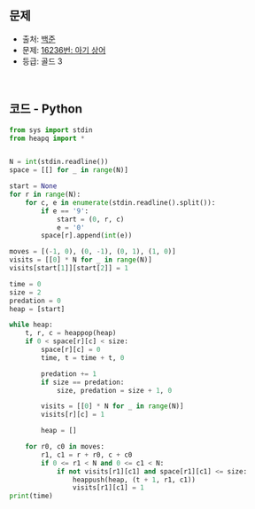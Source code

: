 ## 문제

- 출처: [백준](https://www.acmicpc.net)
- 문제: [16236번: 아기 상어](https://www.acmicpc.net/problem/16236)
- 등급: 골드 3

<br>

## 코드 - Python

```python
from sys import stdin
from heapq import *


N = int(stdin.readline())
space = [[] for _ in range(N)]

start = None
for r in range(N):
    for c, e in enumerate(stdin.readline().split()):
        if e == '9':
            start = (0, r, c)
            e = '0'
        space[r].append(int(e))

moves = [(-1, 0), (0, -1), (0, 1), (1, 0)]
visits = [[0] * N for _ in range(N)]
visits[start[1]][start[2]] = 1

time = 0
size = 2
predation = 0
heap = [start]

while heap:
    t, r, c = heappop(heap)
    if 0 < space[r][c] < size:
        space[r][c] = 0
        time, t = time + t, 0

        predation += 1
        if size == predation:
            size, predation = size + 1, 0

        visits = [[0] * N for _ in range(N)]
        visits[r][c] = 1

        heap = []

    for r0, c0 in moves:
        r1, c1 = r + r0, c + c0
        if 0 <= r1 < N and 0 <= c1 < N:
            if not visits[r1][c1] and space[r1][c1] <= size:
                heappush(heap, (t + 1, r1, c1))
                visits[r1][c1] = 1
print(time)
```

[//]: # (<br>)

[//]: # (### 해설)
